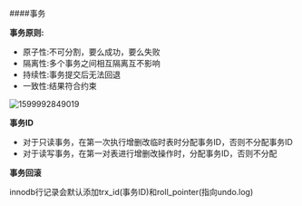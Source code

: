 ####事务

__事务原则:__ 

- 原子性:不可分割，要么成功，要么失败
- 隔离性:多个事务之间相互隔离互不影响
- 持续性:事务提交后无法回退
- 一致性:结果符合约束



![1599992849019](/Users/zhangbopu/daily/markdown/mysql/1599992849019.jpg)



__事务ID__ 

- 对于只读事务，在第一次执行增删改临时表时分配事务ID，否则不分配事务ID
- 对于读写事务，在第一对表进行增删改操作时，分配事务ID，否则不分配

__事务回滚__

innodb行记录会默认添加trx_id(事务ID)和roll_pointer(指向undo.log)

